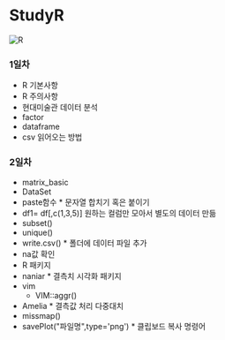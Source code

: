 # StudyR
![R](https://media.istockphoto.com/vectors/vector-handwritten-logo-letter-r-vector-id1008257372?k=20&m=1008257372&s=170667a&w=0&h=Jq9BJYhOCzEL2q7aWBHa9_rvCwlw4SUb_SlnK0mRQ40=)
### 1일차
- R 기본사항
- R 주의사항
- 현대미술관 데이터 분석
- factor 
 - dataframe
- csv 읽어오는 방법
### 2일차
- matrix_basic
- DataSet
 - paste함수 * 문자열 합치기 혹은 붙이기
 - df1= df[,c(1,3,5)] 원하는 컬럼만 모아서 별도의 데이터 만듦
 - subset() 
 - unique()
 - write.csv()    * 폴더에 데이터 파일 추가
 - na값 확인
- R 패키지
 - naniar         * 결측치 시각화 패키지
 - vim
   - VIM::aggr()
 - Amelia         * 결측값 처리 다중대치
 - missmap()
- savePlot("파일명",type='png')  * 클립보드 복사 명령어